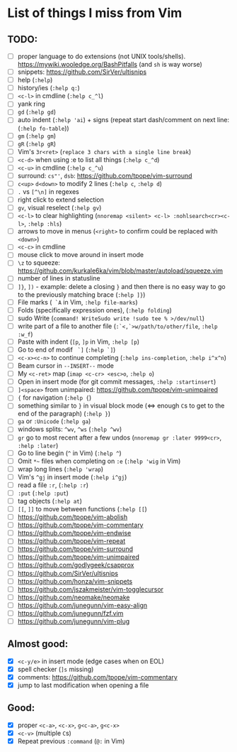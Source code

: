 # List of things I miss from Vim

## TODO:
- [ ] proper language to do extensions (not UNIX tools/shells). https://mywiki.wooledge.org/BashPitfalls (and `sh` is way worse)
- [ ] snippets: https://github.com/SirVer/ultisnips
- [ ] help (`:help`)
- [ ] history/ies (`:help q:`)
- [ ] `<c-l>` in cmdline (`:help c_^l`)
- [ ] yank ring
- [ ] `gd` (`:help gd`)
- [ ] auto indent (`:help 'ai`) + signs (repeat start dash/comment on next line: (`:help fo-table`))
- [ ] `gm` (`:help gm`)
- [ ] `gR` (`:help gR`)
- [ ] Vim's `3r<ret>` (`replace 3 chars with a single line break`)
- [ ] `<c-d>` when using :e to list all things (`:help c_^d`)
- [ ] `<c-u>` in cmdline (`:help c_^u`)
- [ ] surround: `cs"'`, `dsb`: https://github.com/tpope/vim-surround
- [ ] `c<up>` `d<down>` to modify 2 lines (`:help c`, `:help d`)
- [ ] `.` vs `[^\n]` in regexes
- [ ] right click to extend selection
- [ ] `gv`, visual reselect (`:help gv`)
- [ ] `<c-l>` to clear highlighting (`nnoremap <silent> <c-l> :nohlsearch<cr><c-l>`, `:help :hls`)
- [ ] arrows to move in menus (`<right>` to confirm could be replaced with `<down>`)
- [ ] `<c-c>` in cmdline
- [ ] mouse click to move around in insert mode
- [ ] `\z` to squeeze: https://github.com/kurkale6ka/vim/blob/master/autoload/squeeze.vim
- [ ] number of lines in statusline
- [ ] `]}`, `])` - example: delete a closing `}` and then there is no easy way to go to the previously matching brace (`:help ]}`)
- [ ] File marks (`` `A`` in Vim, `:help file-marks`)
- [ ] Folds (specifically expression ones), (`:help folding`)
- [ ] sudo Write (`command! WriteSudo write !sudo tee % >/dev/null`)
- [ ] write part of a file to another file (``:`<,`>w/path/to/other/file``, `:help :w_f`)
- [ ] Paste with indent (`[p`, `]p` in Vim, `:help [p`)
- [ ] Go to end of modif `` `]`` (``:help `]``)
- [ ] `<c-x><c-n>` to continue completing (`:help ins-completion`, `:help i^x^n`)
- [ ] Beam cursor in `--INSERT--` mode
- [ ] My `<c-ret>` map (`imap <c-cr> <esc>o`, `:help o`)
- [ ] Open in insert mode (for git commit messages, `:help :startinsert`)
- [ ] `]<space>` from unimpaired: https://github.com/tpope/vim-unimpaired
- [ ] `{` for navigation (`:help {`)
- [ ] something similar to `}` in visual block mode (<=> enough `C`s to get to the end of the paragraph) (`:help }`)
- [ ] `ga` or `:Unicode` (`:help ga`)
- [ ] windows splits: `^wv`, `^ws` (`:help ^wv`)
- [ ] `gr` go to most recent after a few undos (`nnoremap gr :later 9999<cr>`, `:help :later`)
- [ ] Go to line begin (`^` in Vim) (`:help ^`)
- [ ] Omit `*~` files when completing on `:e` (`:help 'wig` in Vim)
- [ ] wrap long lines (`:help 'wrap`)
- [ ] Vim's `^gj` in insert mode (`:help i^gj`)
- [ ] read a file `:r`, (`:help :r`)
- [ ] `:put` (`:help :put`)
- [ ] tag objects (`:help at`)
- [ ] `[[`, `]]` to move between functions (`:help [[`)
- [ ] https://github.com/tpope/vim-abolish
- [ ] https://github.com/tpope/vim-commentary
- [ ] https://github.com/tpope/vim-endwise
- [ ] https://github.com/tpope/vim-repeat
- [ ] https://github.com/tpope/vim-surround
- [ ] https://github.com/tpope/vim-unimpaired
- [ ] https://github.com/godlygeek/csapprox
- [ ] https://github.com/SirVer/ultisnips
- [ ] https://github.com/honza/vim-snippets
- [ ] https://github.com/jszakmeister/vim-togglecursor
- [ ] https://github.com/neomake/neomake
- [ ] https://github.com/junegunn/vim-easy-align
- [ ] https://github.com/junegunn/fzf.vim
- [ ] https://github.com/junegunn/vim-plug

## Almost good:
- [x] `<c-y/e>` in insert mode (edge cases when on EOL)
- [x] spell checker (`]s` missing)
- [x] comments: https://github.com/tpope/vim-commentary
- [x] jump to last modification when opening a file

## Good:
- [x] proper `<c-a>`, `<c-x>`, `g<c-a>`, `g<c-x>`
- [x] `<c-v>` (multiple `C`s)
- [x] Repeat previous `:command` (`@:` in Vim)
